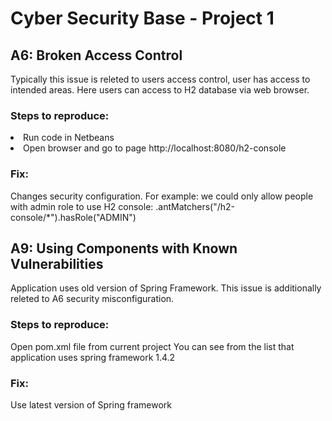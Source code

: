 <H1> Cyber Security Base - Project 1 </H1>

<H2> A6: Broken Access Control </H2>

Typically this issue is releted to users access control, user has access to intended areas. Here users can access to H2 database via web browser.

<H3> Steps to reproduce: </H3>
<li> Run code in Netbeans </li>
<li> Open browser and go to page http://localhost:8080/h2-console </li>

<H3> Fix: </H3>
Changes security configuration.
For example: we could only allow people with admin role to use H2 console: 
.antMatchers("/h2-console/*").hasRole("ADMIN")

<H2> A9: Using Components with Known Vulnerabilities </H2>

Application uses old version of Spring Framework. This issue is additionally releted to A6 security misconfiguration.

<H3> Steps to reproduce: </H3>
Open pom.xml file from current project
You can see from the list that application uses spring framework 1.4.2

<H3> Fix: </H3>
Use latest version of Spring framework